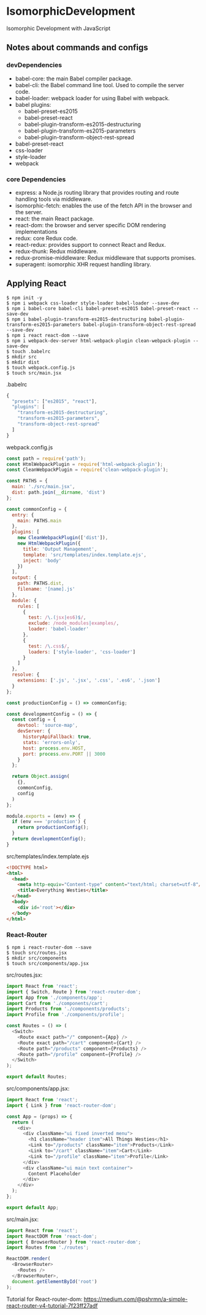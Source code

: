 # IsomorphicDevelopment

Isomorphic Development with JavaScript

## Notes about commands and configs

### devDependencies

* babel-core: the main Babel compiler package.
* babel-cli: the Babel command line tool. Used to compile the server code.
* babel-loader: webpack loader for using Babel with webpack.
* babel plugins:
  * babel-preset-es2015
  * babel-preset-react
  * babel-plugin-transform-es2015-destructuring
  * babel-plugin-transform-es2015-parameters
  * babel-plugin-transform-object-rest-spread
* babel-preset-react
* css-loader
* style-loader
* webpack

### core Dependencies

* express: a Node.js routing library that provides routing and route handling tools via middleware.
* isomorphic-fetch: enables the use of the fetch API in the browser and the server.
* react: the main React package.
* react-dom: the browser and server specific DOM rendering implementations
* redux: core Redux code.
* react-redux: provides support to connect React and Redux.
* redux-thunk: Redux middleware.
* redux-promise-middleware: Redux middleware that supports promises.
* superagent: isomorphic XHR request handling library.

## Applying React

```
$ npm init -y
$ npm i webpack css-loader style-loader babel-loader --save-dev
$ npm i babel-core babel-cli babel-preset-es2015 babel-preset-react --save-dev
$ npm i babel-plugin-transform-es2015-destructuring babel-plugin-transform-es2015-parameters babel-plugin-transform-object-rest-spread --save-dev
$ npm i react react-dom --save
$ npm i webpack-dev-server html-webpack-plugin clean-webpack-plugin --save-dev
$ touch .babelrc
$ mkdir src
$ mkdir dist
$ touch webpack.config.js
$ touch src/main.jsx
```

.babelrc
```javascript
{
  "presets": ["es2015", "react"],
  "plugins": [
    "transform-es2015-destructuring",
    "transform-es2015-parameters",
    "transform-object-rest-spread"
  ]
}
```

webpack.config.js
```javascript
const path = require('path');
const HtmlWebpackPlugin = require('html-webpack-plugin');
const CleanWebpackPlugin = require('clean-webpack-plugin');

const PATHS = {
  main: './src/main.jsx',
  dist: path.join(__dirname, 'dist')
};

const commonConfig = {
  entry: {
    main: PATHS.main
  },
  plugins: [
    new CleanWebpackPlugin(['dist']),
    new HtmlWebpackPlugin({
      title: 'Output Management',
      template: 'src/templates/index.template.ejs',
      inject: 'body'
    })
  ],
  output: {
    path: PATHS.dist,
    filename: '[name].js'
  },
  module: {
    rules: [
      {
        test: /\.(jsx|es6)$/,
        exclude: /node_modules|examples/,
        loader: 'babel-loader'
      },
      {
        test: /\.css$/,
        loaders: ['style-loader', 'css-loader']
      }
    ]
  },
  resolve: {
    extensions: ['.js', '.jsx', '.css', '.es6', '.json']
  }
};

const productionConfig = () => commonConfig;

const developmentConfig = () => {
  const config = {
    devtool: 'source-map',
    devServer: {
      historyApiFallback: true,
      stats: 'errors-only',
      host: process.env.HOST,
      port: process.env.PORT || 3000
    }
  };

  return Object.assign(
    {},
    commonConfig,
    config
  )
};

module.exports = (env) => {
  if (env === 'production') {
    return productionConfig();
  }
  return developmentConfig();
}
```

src/templates/index.template.ejs
```html
<!DOCTYPE html>
<html>
  <head>
    <meta http-equiv="Content-type" content="text/html; charset=utf-8"/>
    <title>Everything Westies</title>
  </head>
  <body>
    <div id='root'></div>
  </body>
</html>
```

### React-Router

```
$ npm i react-router-dom --save
$ touch src/routes.jsx
$ mkdir src/components
$ touch src/components/app.jsx
```

src/routes.jsx:
```javascript
import React from 'react';
import { Switch, Route } from 'react-router-dom';
import App from './components/app';
import Cart from './components/cart';
import Products from './components/products';
import Profile from './components/profile';

const Routes = () => (
  <Switch>
    <Route exact path="/" component={App} />
    <Route exact path="/cart" component={Cart} />
    <Route path="/products" component={Products} />
    <Route path="/profile" component={Profile} />
  </Switch>
);

export default Routes;
```

src/components/app.jsx:
```javascript
import React from 'react';
import { Link } from 'react-router-dom';

const App = (props) => {
  return (
    <div>
      <div className="ui fixed inverted menu">
        <h1 className="header item">All Things Westies</h1>
        <Link to="/products" className="item">Products</Link>
        <Link to="/cart" className="item">Cart</Link>
        <Link to="/profile" className="item">Profile</Link>
      </div>
      <div className="ui main text container">
        Content Placeholder
      </div>
    </div>
  );
};

export default App;
```

src/main.jsx:
```javascript
import React from 'react';
import ReactDOM from 'react-dom';
import { BrowserRouter } from 'react-router-dom';
import Routes from './routes';

ReactDOM.render(
  <BrowserRouter>
    <Routes />
  </BrowserRouter>,
  document.getElementById('root')
);
```

Tutorial for React-router-dom: https://medium.com/@pshrmn/a-simple-react-router-v4-tutorial-7f23ff27adf
